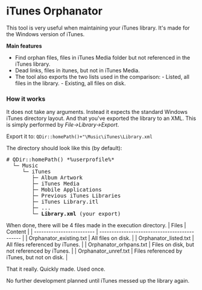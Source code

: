 # iTunes Orphanator
This tool is very useful when maintaining your iTunes library.
It's made for the Windows version of iTunes.

**Main features**
- Find orphan files, files in iTunes Media folder but not referenced in the iTunes library.
- Dead links, files in itunes, but not in iTunes Media.
- The tool also exports the two lists used in the comparison:
        - Listed, all files in the library.
        - Existing, all files on disk.

### How it works
It does not take any arguments. Instead it expects the standard Windows iTunes directory layout. And that you've exported the library to an XML.
This is simply performed by *File->Library->Export*.

Export it to:
`QDir::homePath()+"\Music\iTunes\Library.xml`

The directory should look like this (by default):
<pre>
# QDir::homePath() *%userprofile%*
  └─ Music
     └─ iTunes
        ├─ Album Artwork
        ├─ iTunes Media
        ├─ Mobile Applications
        ├─ Previous iTunes Libraries
        ├─ iTunes Library.itl
        ├─ ...
        └─ <b>Library.xml</b> (your export)
</pre>

When done, there will be 4 files made in the execution directory.
| Files        				| Content 										|
| ------------------------- | --------------------------------------------- |
| Orphanator_existing.txt	| All files on disk.				 			|
| Orphanator_listed.txt		| All files referenced by iTunes. 				|
| Orphanator_orhpans.txt	| Files on disk, but not referenced by iTunes. 	|
| Orphanator_unref.txt		| Files referenced by iTunes, but not on disk. 	|

That it really. Quickly made. Used once.

No further development planned until iTunes messed up the library again.
